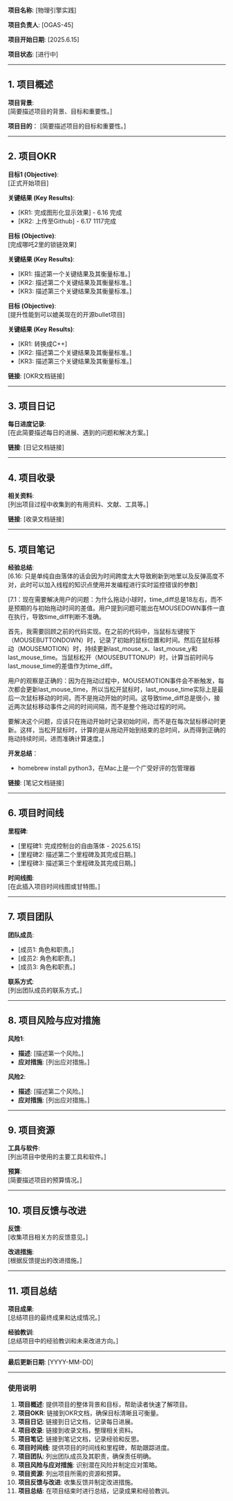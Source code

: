 
**项目名称**: [物理引擎实践]

**项目负责人**: [OGAS-45]

**项目开始日期**: [2025.6.15]

**项目状态**: [进行中]


---

## 1. 项目概述

**项目背景**:  
[简要描述项目的背景、目标和重要性。]

**项目目的**：
[简要描述项目的目标和重要性。]

---



## 2. 项目OKR

**目标1 (Objective)**:  
[正式开始项目]

**关键结果 (Key Results)**:  
- [KR1: 完成图形化显示效果] - 6.16 完成
- [KR2: 上传至Github] - 6.17 1117完成

**目标 (Objective)**:  
[完成哪吒2里的锁链效果]

**关键结果 (Key Results)**:  
- [KR1: 描述第一个关键结果及其衡量标准。]
- [KR2: 描述第二个关键结果及其衡量标准。]
- [KR3: 描述第三个关键结果及其衡量标准。]

**目标 (Objective)**:  
[提升性能到可以媲美现在的开源bullet项目]

**关键结果 (Key Results)**:  
- [KR1: 转换成C++]
- [KR2: 描述第二个关键结果及其衡量标准。]
- [KR3: 描述第三个关键结果及其衡量标准。]

**链接**: [OKR文档链接]

---

## 3. 项目日记

**每日进度记录**:  
[在此简要描述每日的进展、遇到的问题和解决方案。]

**链接**: [日记文档链接]

---

## 4. 项目收录

**相关资料**:  
[列出项目过程中收集到的有用资料、文献、工具等。]

**链接**: [收录文档链接]

---

## 5. 项目笔记

**经验总结**:  
[6.16: 只是单纯自由落体的话会因为时间跨度太大导致刷新到地里以及反弹高度不对，此时可以加入线程的知识点使用并发编程进行实时监控错误的参数]

[7.1：现在需要解决用户的问题：为什么拖动小球时，time_diff总是18左右，而不是预期的与初始拖动时间的差值。用户提到问题可能出在MOUSEDOWN事件一直在执行，导致time_diff判断不准确。

首先，我需要回顾之前的代码实现。在之前的代码中，当鼠标左键按下（MOUSEBUTTONDOWN）时，记录了初始的鼠标位置和时间。然后在鼠标移动（MOUSEMOTION）时，持续更新last_mouse_x、last_mouse_y和last_mouse_time。当鼠标松开（MOUSEBUTTONUP）时，计算当前时间与last_mouse_time的差值作为time_diff。

用户的观察是正确的：因为在拖动过程中，MOUSEMOTION事件会不断触发，每次都会更新last_mouse_time，所以当松开鼠标时，last_mouse_time实际上是最后一次鼠标移动的时间，而不是拖动开始的时间。这导致time_diff总是很小，接近两次鼠标移动事件之间的时间间隔，而不是整个拖动过程的时间。

要解决这个问题，应该只在拖动开始时记录初始时间，而不是在每次鼠标移动时更新。这样，当松开鼠标时，计算的是从拖动开始到结束的总时间，从而得到正确的拖动持续时间，进而准确计算速度。]

**开发总结**：
- homebrew install python3，在Mac上是一个广受好评的包管理器

**链接**: [笔记文档链接]

---

## 6. 项目时间线

**里程碑**:  
- [里程碑1: 完成控制台的自由落体 - 2025.6.15]
- [里程碑2: 描述第二个里程碑及其完成日期。]
- [里程碑3: 描述第三个里程碑及其完成日期。]

**时间线图**:  
[在此插入项目时间线图或甘特图。]

---

## 7. 项目团队

**团队成员**:  
- [成员1: 角色和职责。]
- [成员2: 角色和职责。]
- [成员3: 角色和职责。]

**联系方式**:  
[列出团队成员的联系方式。]

---

## 8. 项目风险与应对措施

**风险1**:  
- **描述**: [描述第一个风险。]
- **应对措施**: [列出应对措施。]

**风险2**:  
- **描述**: [描述第二个风险。]
- **应对措施**: [列出应对措施。]

---

## 9. 项目资源

**工具与软件**:  
[列出项目中使用的主要工具和软件。]

**预算**:  
[简要描述项目的预算情况。]

---

## 10. 项目反馈与改进

**反馈**:  
[收集项目相关方的反馈意见。]

**改进措施**:  
[根据反馈提出的改进措施。]

---

## 11. 项目总结

**项目成果**:  
[总结项目的最终成果和达成情况。]

**经验教训**:  
[总结项目中的经验教训和未来改进方向。]

---

**最后更新日期**: [YYYY-MM-DD]

---

### 使用说明

1. **项目概述**: 提供项目的整体背景和目标，帮助读者快速了解项目。
2. **项目OKR**: 链接到OKR文档，确保目标清晰且可衡量。
3. **项目日记**: 链接到日记文档，记录每日进展。
4. **项目收录**: 链接到收录文档，整理相关资料。
5. **项目笔记**: 链接到笔记文档，记录经验和反思。
6. **项目时间线**: 提供项目的时间线和里程碑，帮助跟踪进度。
7. **项目团队**: 列出团队成员及其职责，确保责任明确。
8. **项目风险与应对措施**: 识别潜在风险并制定应对策略。
9. **项目资源**: 列出项目所需的资源和预算。
10. **项目反馈与改进**: 收集反馈并制定改进措施。
11. **项目总结**: 在项目结束时进行总结，记录成果和经验教训。
